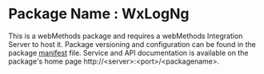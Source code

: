 # Package Name : WxLogNg
This is a webMethods package and requires a webMethods Integration Server to host it. Package versioning and configuration can be found in the package [manifest](./WxLogNg/manifest.v3) file. Service and API documentation is available on the package's home page http://&lt;server&gt;:&lt;port&gt;/&lt;packagename>.